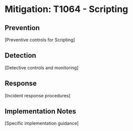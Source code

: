 # Mitigation: T1064 - Scripting

## Prevention
[Preventive controls for Scripting]

## Detection
[Detective controls and monitoring]

## Response
[Incident response procedures]

## Implementation Notes
[Specific implementation guidance]
